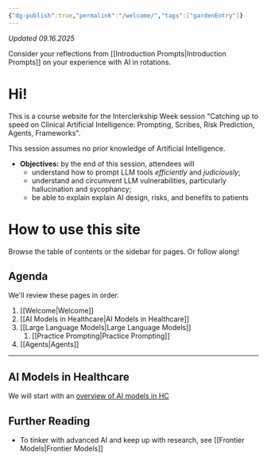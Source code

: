 ```yaml
---
{"dg-publish":true,"permalink":"/welcome/","tags":["gardenEntry"]}
---
```


*Updated 09.16.2025*

Consider your reflections from [[Introduction Prompts\|Introduction Prompts]] on your experience with AI in rotations.

# Hi!
This is a course website for the Interclerkship Week session "Catching up to speed on Clinical Artificial Intelligence: Prompting, Scribes, Risk Prediction, Agents, Frameworks". 

This session assumes no prior knowledge of Artificial Intelligence. 

- **Objectives:** by the end of this session, attendees will
	- understand how to prompt LLM tools *efficiently* and *judiciously*; 
	- understand and circumvent LLM vulnerabilities, particularly hallucination and sycophancy;
	- be able to explain explain AI design, risks, and benefits to patients

# How to use this site
Browse the table of contents or the sidebar for pages. Or follow along! 

## Agenda 
We'll review these pages in order.
1. [[Welcome\|Welcome]]
2. [[AI Models in Healthcare\|AI Models in Healthcare]]
3. [[Large Language Models\|Large Language Models]]
	1. [[Practice Prompting\|Practice Prompting]]
4. [[Agents\|Agents]]

---
## AI Models in Healthcare
We will start with an [overview of AI models in HC](<AI Models in Healthcare>)

## Further Reading 
- To tinker with advanced AI and keep up with research, see [[Frontier Models\|Frontier Models]]
